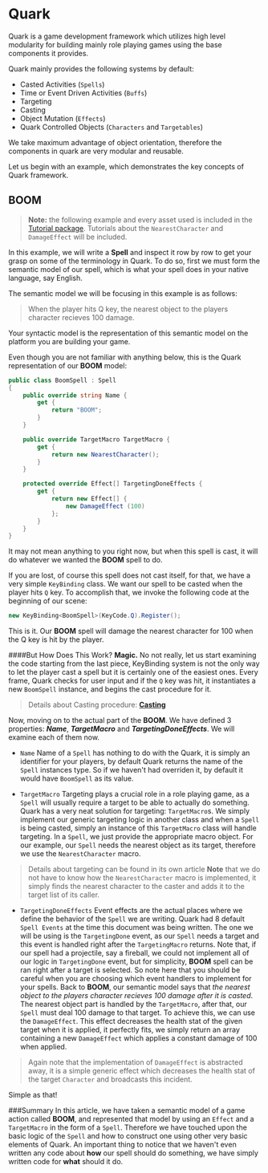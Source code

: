 Quark
====
Quark is a game development framework which utilizes high level modularity for building mainly role playing games using the base components it provides.

Quark mainly provides the following systems by default:

+ Casted Activities (`Spells`)
+ Time or Event Driven Activities (`Buffs`)
+ Targeting
+ Casting
+ Object Mutation (`Effects`)
+ Quark Controlled Objects (`Characters` and `Targetables`)

We take maximum advantage of object orientation, therefore the components in quark are very modular and reusable.

Let us begin with an example, which demonstrates the key concepts of Quark framework.
## **BOOM**
> **Note:** the following example and every asset used is included in the [Tutorial package][1]. 
> Tutorials about the `NearestCharacter` and `DamageEffect` will be included.

In this example, we will write a **Spell** and inspect it row by row to get your grasp on some of the terminology in Quark. To do so, first we must form the semantic model of our spell, which is what your spell does in your native language, say English.

The semantic model we will be focusing in this example is as follows:
> When the player hits Q key, the nearest object to the players character recieves 100 damage.

Your syntactic model is the representation of this semantic model on the platform you are building your game. 

Even though you are not familiar with anything below, this is the Quark representation of our **BOOM** model:

```csharp
public class BoomSpell : Spell
{
	public override string Name {
		get {
			return "BOOM";
		}
	}

	public override TargetMacro TargetMacro {
		get {
			return new NearestCharacter();
		}
	}

	protected override Effect[] TargetingDoneEffects {
		get {
			return new Effect[] {
				new DamageEffect (100)
			};
		}
	}
}
```
It may not mean anything to you right now, but when this spell is cast, it will do whatever we wanted the **BOOM** spell to do.

If you are lost, of course this spell does not cast itself, for that, we have a very simple `KeyBinding` class. We want our spell to be casted when the player hits `Q` key. To accomplish that, we invoke the following code at the beginning of our scene:
```csharp
new KeyBinding<BoomSpell>(KeyCode.Q).Register();
```
This is it. Our **BOOM** spell will damage the nearest character for 100 when the Q key is hit by the player.

####But How Does This Work?
**Magic.** No not really, let us start examining the code starting from the last piece, KeyBinding system is not the only way to let the player cast a spell but it is certainly one of the easiest ones. Every frame, Quark checks for user input and if the `Q` key was hit, it instantiates a new `BoomSpell` instance, and begins the cast procedure for it.

>Details about Casting procedure: **[Casting][2]**

Now, moving on to the actual part of the **BOOM**. We have defined 3 properties: ***Name***, ***TargetMacro*** and ***TargetingDoneEffects***. We will examine each of them now.

+ `Name`
Name of a `Spell` has nothing to do with the Quark, it is simply an identifier for your players, by default Quark returns the name of the `Spell` instances type. So if we haven't had overriden it, by default it would have `BoomSpell` as its value.

+ `TargetMacro`
Targeting plays a crucial role in a role playing game, as a `Spell` will usually require a target to be able to actually do something. Quark has a very neat solution for targeting: `TargetMacro`s. We simply implement our generic targeting logic in another class and when a `Spell` is being casted, simply an instance of this `TargetMacro` class will handle targeting. In a `Spell`, we just provide the appropriate macro object. For our example, our `Spell` needs the nearest object as its target, therefore we use the `NearestCharacter` macro.
> Details about targeting can be found in its own article
> **Note** that we do not have to know how the `NearestCharacter` macro is implemented, it simply finds the nearest character to the caster and adds it to the target list of its caller.

+ `TargetingDoneEffects`
Event effects are the actual places where we define the behavior of the `Spell` we are writing. Quark had 8 default `Spell Events` at the time this document was being written. 
The one we will be using is the `TargetingDone` event, as our `Spell` needs a target and this event is handled right after the `TargetingMacro` returns.
Note that, if our spell had a projectile, say a fireball, we could not implement all of our logic in `TargetingDone` event, but for simplicity, **BOOM** spell can be ran right after a target is selected. So note here that you should be careful when you are choosing which event handlers to implement for your spells.
Back to **BOOM**, our semantic model says that *the nearest object to the players character recieves 100 damage after it is casted*. 
The nearest object part is handled by the `TargetMacro`, after that, our `Spell` must deal 100 damage to that target. 
To achieve this, we can use the `DamageEffect`. 
This effect decreases the health stat of the given target when it is applied, it perfectly fits, we simply return an array containing a new `DamageEffect` which applies a constant damage of 100 when applied.
>Again note that the implementation of `DamageEffect` is abstracted away, it is a simple generic effect which decreases the health stat of the target `Character` and broadcasts this incident.

Simple as that! 

###Summary
In this article, we have taken a semantic model of a game action called **BOOM**, and represented that model by using an `Effect` and a `TargetMacro` in the form of a `Spell`.
Therefore we have touched upon the basic logic of the `Spell` and how to construct one using other very basic elements of Quark.
An important thing to notice that we haven't even written any code about **how** our spell should do something, we have simply written code for **what** should it do.
 
[1]: http://quark.fatihbakir.net/Packages/Tutorial
[2]: Casting.md